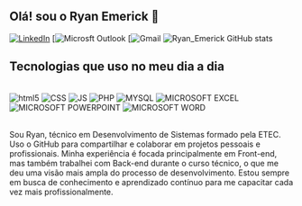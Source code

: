 ## Olá! sou o Ryan Emerick 👋



[![LinkedIn](https://img.shields.io/badge/LinkedIn-0077B5?style=for-the-badge&logo=linkedin&logoColor=white)](https://www.linkedin.com/in/ryan-emerick-borsanyi)
[![Microsft Outlook](https://img.shields.io/badge/Microsoft_Outlook-0078D4?style=for-the-badge&logo=microsoft-outlook&logoColor=white])
[![Gmail](https://img.shields.io/badge/Gmail-D14836?style=for-the-badge&logo=gmail&logoColor=white)
![Ryan_Emerick GitHub stats](https://github-readme-stats.vercel.app/api?username=ryanemericck&show_icons=true&theme=dark)

## Tecnologias que uso no meu dia a dia

<div style="display: inline_block"><br/>
<img aling="center" alt="html5" src="https://img.shields.io/badge/HTML5-E34F26?style=for-the-badge&logo=html5&logoColor=white" > 
<img aling="center" alt="CSS" src="https://img.shields.io/badge/CSS3-1572B6?style=for-the-badge&logo=css3&logoColor=white" > 
<img aling="center" alt="JS" src="https://img.shields.io/badge/JavaScript-F7DF1E?style=for-the-badge&logo=javascript&logoColor=black" > 
<img aling="center" alt="PHP" src="https://img.shields.io/badge/PHP-777BB4?style=for-the-badge&logo=php&logoColor=white" > 
<img aling="center" alt="MYSQL" src="https://img.shields.io/badge/MySQL-00000F?style=for-the-badge&logo=mysql&logoColor=white" > 
<img aling="center" alt="MICROSOFT EXCEL" src="https://img.shields.io/badge/Microsoft_Excel-217346?style=for-the-badge&logo=microsoft-excel&logoColor=white" > 
<img aling="center" alt="MICROSOFT POWERPOINT" src="https://img.shields.io/badge/Microsoft_PowerPoint-B7472A?style=for-the-badge&logo=microsoft-powerpoint&logoColor=white" > 
<img aling="center" alt="MICROSOFT WORD" src="https://img.shields.io/badge/Microsoft_Word-2B579A?style=for-the-badge&logo=microsoft-word&logoColor=white" > 
</div></br>

Sou Ryan, técnico em Desenvolvimento de Sistemas formado pela ETEC. Uso o GitHub para compartilhar e colaborar em projetos pessoais e profissionais. Minha experiência é focada principalmente em Front-end, mas também trabalhei com Back-end durante o curso técnico, o que me deu uma visão mais ampla do processo de desenvolvimento. Estou sempre em busca de conhecimento e aprendizado contínuo para me capacitar cada vez mais profissionalmente.
